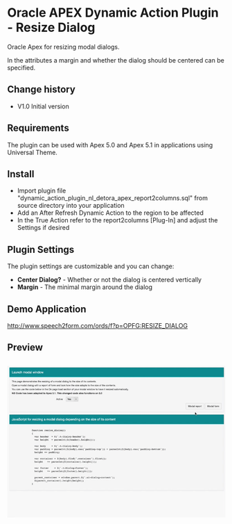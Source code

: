 # Oracle APEX Dynamic Action Plugin -  Resize Dialog
Oracle Apex for resizing modal dialogs. 

In the attributes a margin and whether the dialog should be centered can be specified. 

## Change history
- V1.0    Initial version

## Requirements
The plugin can be used with Apex 5.0 and Apex 5.1 in applications using Universal Theme. 

## Install
- Import plugin file "dynamic_action_plugin_nl_detora_apex_report2columns.sql" from source directory into your application
- Add an After Refresh Dynamic Action to the region to be affected
- In the True Action refer to the report2columns [Plug-In] and adjust the Settings if desired

## Plugin Settings
The plugin settings are customizable and you can change:
- **Center Dialog?** - Whether or not the dialog is centered vertically
- **Margin** - The minimal margin around the dialog
## Demo Application
http://www.speech2form.com/ords/f?p=OPFG:RESIZE_DIALOG

## Preview
![](https://raw.githubusercontent.com/dickdral/apex-resize_dialog/master/resize_dialog_example.gif?raw=true)
---
